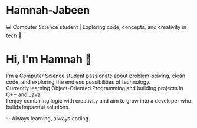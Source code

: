 # Hamnah-Jabeen
💻 Computer Science student | Exploring code, concepts, and creativity in tech 🚀

# Hi, I'm Hamnah 👋  

I'm a Computer Science student passionate about problem-solving, clean code, and exploring the endless possibilities of technology.  
Currently learning Object-Oriented Programming and building projects in C++ and Java.  
I enjoy combining logic with creativity and aim to grow into a developer who builds impactful solutions.  

✨ Always learning, always coding.  
